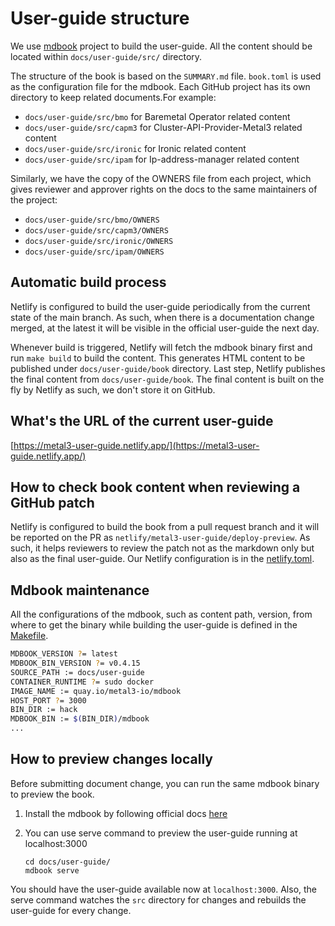 # User-guide structure

We use [mdbook](https://github.com/rust-lang/mdBook) project to build the user-guide.
All the content should be located within `docs/user-guide/src/` directory.

The structure of the book is based on the `SUMMARY.md` file.
`book.toml` is used as the configuration file for the mdbook.
Each GitHub project has its own directory to keep related documents.For example:

- `docs/user-guide/src/bmo` for Baremetal Operator related content
- `docs/user-guide/src/capm3` for Cluster-API-Provider-Metal3 related content
- `docs/user-guide/src/ironic` for Ironic related content
- `docs/user-guide/src/ipam` for Ip-address-manager related content

Similarly, we have the copy of the OWNERS file from each project, which gives reviewer and approver rights on the docs to the same maintainers of the project:

- `docs/user-guide/src/bmo/OWNERS`
- `docs/user-guide/src/capm3/OWNERS`
- `docs/user-guide/src/ironic/OWNERS`
- `docs/user-guide/src/ipam/OWNERS`

## Automatic build process

Netlify is configured to build the user-guide periodically from the current state of the main branch. As such, when there is a documentation change merged, at the latest it will be visible in the official user-guide the next day.

Whenever build is triggered, Netlify will fetch the mdbook binary first and run `make build` to build the content.
This generates HTML content to be published under `docs/user-guide/book` directory.
Last step, Netlify publishes the final content from `docs/user-guide/book`.
The final content is built on the fly by Netlify as such, we don't store it on GitHub.

## What's the URL of the current user-guide

[https://metal3-user-guide.netlify.app/](https://metal3-user-guide.netlify.app/)

## How to check book content when reviewing a GitHub patch

Netlify is configured to build the book from a pull request branch and it will be reported on the PR as `netlify/metal3-user-guide/deploy-preview`.
As such, it helps reviewers to review the patch not as the markdown only but also as the final user-guide.
Our Netlify configuration is in the [netlify.toml](https://github.com/metal3-io/metal3-docs/blob/main/netlify.toml).

## Mdbook maintenance

All the configurations of the mdbook, such as content path, version, from where to get the binary while building the user-guide is defined in the [Makefile](https://github.com/metal3-io/metal3-docs/blob/main/Makefile).

```sh
MDBOOK_VERSION ?= latest
MDBOOK_BIN_VERSION ?= v0.4.15
SOURCE_PATH := docs/user-guide
CONTAINER_RUNTIME ?= sudo docker
IMAGE_NAME := quay.io/metal3-io/mdbook
HOST_PORT ?= 3000
BIN_DIR := hack
MDBOOK_BIN := $(BIN_DIR)/mdbook
...
```

## How to preview changes locally

Before submitting document change, you can run the same mdbook binary to preview the book.

1. Install the mdbook by following official docs [here](https://rust-lang.github.io/mdBook/)

1. You can use serve command to preview the user-guide running at localhost:3000

    ```shell
    cd docs/user-guide/
    mdbook serve
    ```

You should have the user-guide available now at `localhost:3000`.
Also, the serve command watches the `src` directory for changes and rebuilds the user-guide for every change.
